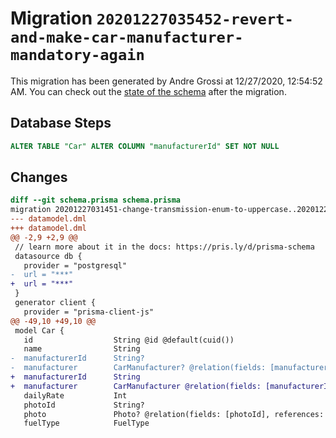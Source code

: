 # Migration `20201227035452-revert-and-make-car-manufacturer-mandatory-again`

This migration has been generated by Andre Grossi at 12/27/2020, 12:54:52 AM.
You can check out the [state of the schema](./schema.prisma) after the migration.

## Database Steps

```sql
ALTER TABLE "Car" ALTER COLUMN "manufacturerId" SET NOT NULL
```

## Changes

```diff
diff --git schema.prisma schema.prisma
migration 20201227031451-change-transmission-enum-to-uppercase..20201227035452-revert-and-make-car-manufacturer-mandatory-again
--- datamodel.dml
+++ datamodel.dml
@@ -2,9 +2,9 @@
 // learn more about it in the docs: https://pris.ly/d/prisma-schema
 datasource db {
   provider = "postgresql"
-  url = "***"
+  url = "***"
 }
 generator client {
   provider = "prisma-client-js"
@@ -49,10 +49,10 @@
 model Car {
   id                  String @id @default(cuid())
   name                String
-  manufacturerId      String?
-  manufacturer        CarManufacturer? @relation(fields: [manufacturerId], references: [id])
+  manufacturerId      String
+  manufacturer        CarManufacturer @relation(fields: [manufacturerId], references: [id])
   dailyRate           Int
   photoId             String?
   photo               Photo? @relation(fields: [photoId], references: [id])
   fuelType            FuelType
```



